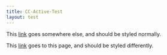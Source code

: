 ```yaml
---
title: CC-Active-Test
layout: test
---
```

This [link](/) goes somewhere else, and should be styled normally.

This [link]({{page.url}}) goes to this page, and should be styled differently.